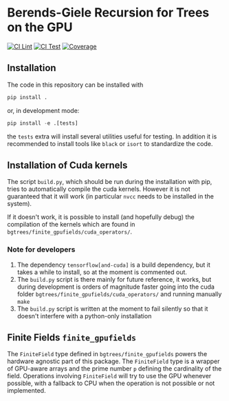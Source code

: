 # Berends-Giele Recursion for Trees on the GPU

[![CI Lint](https://github.com/Amps-GPU/BG-Trees/actions/workflows/ci_lint.yml/badge.svg)](https://github.com/Amps-GPU/BG-Trees/actions/workflows/ci_lint.yml)
[![CI Test](https://github.com/Amps-GPU/BG-Trees/actions/workflows/ci_test.yml/badge.svg)](https://github.com/Amps-GPU/BG-Trees/actions/workflows/ci_test_gpu.yml)
[![Coverage](https://img.shields.io/badge/Coverage-76%25-yellow?labelColor=2a2f35)](https://github.com/Amps-GPU/BG-Trees/actions)

## Installation

The code in this repository can be installed with

```python
pip install .
```

or, in development mode:

```python
pip install -e .[tests]
```

the `tests` extra will install several utilities useful for testing.
In addition it is recommended to install tools like `black` or `isort` to standardize the code.

## Installation of Cuda kernels
The script `build.py`, which should be run during the installation with pip, tries to automatically compile the cuda kernels.
However it is not guaranteed that it will work (in particular `nvcc` needs to be installed in the system).

If it doesn't work, it is possible to install (and hopefully debug) the compilation of the kernels which are found in `bgtrees/finite_gpufields/cuda_operators/`.

### Note for developers
1. The dependency `tensorflow[and-cuda]` is a build dependency, but it takes a while to install, so at the moment is commented out.
2. The `build.py` script is there mainly for future reference, it works, but during development is orders of magnitude faster going into the cuda folder `bgtrees/finite_gpufields/cuda_operators/` and running manually `make`
3. The `build.py` script is written at the moment to fail silently so that it doesn't interfere with a python-only installation


## Finite Fields `finite_gpufields`

The `FiniteField` type defined in `bgtrees/finite_gpufields` powers the hardware agnostic part of this package.
The `FiniteField` type is a wrapper of GPU-aware arrays and the prime number `p` defining the cardinality of the field.
Operations involving `FiniteField` will try to use the GPU whenever possible, with a fallback to CPU when the operation is not possible or not implemented.
